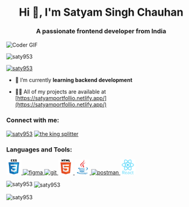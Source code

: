 <h1 align="center">Hi 👋, I'm Satyam Singh Chauhan</h1>
<h3 align="center">A passionate frontend developer from India</h3>
<img align="center" alt="Coder GIF" height=350 width=100% src="https://camo.githubusercontent.com/c1dcb74cc1c1835b1d716f5051499a2814c683c806b15f04b0eba492863703e9/68747470733a2f2f63646e2e6472696262626c652e636f6d2f75736572732f3733303730332f73637265656e73686f74732f363538313234332f6176656e746f2e676966" />
<p align="left"> <img src="https://komarev.com/ghpvc/?username=saty953&label=Profile%20views&color=0e75b6&style=flat" alt="saty953" /> </p>

<p align="left"> <a href="https://github.com/ryo-ma/github-profile-trophy"><img src="https://github-profile-trophy.vercel.app/?username=saty953" alt="saty953" /></a> </p>

- 🔭 I’m currently  **learning backend development**

- 👨‍💻 All of my projects are available at [https://satyamportfollio.netlify.app/](https://satyamportfollio.netlify.app/)

<h3 align="left">Connect with me:</h3>
<p align="left">
<a href="https://codesandbox.com/saty953" target="blank"><img align="center" src="https://raw.githubusercontent.com/rahuldkjain/github-profile-readme-generator/master/src/images/icons/Social/codesandbox.svg" alt="saty953" height="30" width="40" /></a>
<a href="https://www.youtube.com/@thekingsplitter6163" target="blank"><img align="center" src="https://raw.githubusercontent.com/rahuldkjain/github-profile-readme-generator/master/src/images/icons/Social/youtube.svg" alt="the king splitter" height="30" width="40" /></a>
</p>

<h3 align="left">Languages and Tools:</h3>
<p align="left"> <a href="https://www.w3schools.com/css/" target="_blank" rel="noreferrer"> <img src="https://raw.githubusercontent.com/devicons/devicon/master/icons/css3/css3-original-wordmark.svg" alt="css3" width="40" height="40"/> </a> <a href="https://www.figma.com/" target="_blank" rel="noreferrer"> <img src="https://www.vectorlogo.zone/logos/figma/figma-icon.svg" alt="figma" width="40" height="40"/> </a> <a href="https://git-scm.com/" target="_blank" rel="noreferrer"> <img src="https://www.vectorlogo.zone/logos/git-scm/git-scm-icon.svg" alt="git" width="40" height="40"/> </a> <a href="https://www.w3.org/html/" target="_blank" rel="noreferrer"> <img src="https://raw.githubusercontent.com/devicons/devicon/master/icons/html5/html5-original-wordmark.svg" alt="html5" width="40" height="40"/> </a> <a href="https://www.java.com" target="_blank" rel="noreferrer"> <img src="https://raw.githubusercontent.com/devicons/devicon/master/icons/java/java-original.svg" alt="java" width="40" height="40"/> </a> <a href="https://postman.com" target="_blank" rel="noreferrer"> <img src="https://www.vectorlogo.zone/logos/getpostman/getpostman-icon.svg" alt="postman" width="40" height="40"/> </a> <a href="https://reactjs.org/" target="_blank" rel="noreferrer"> <img src="https://raw.githubusercontent.com/devicons/devicon/master/icons/react/react-original-wordmark.svg" alt="react" width="40" height="40"/> </a> </p>

<p><img align="left" src="https://github-readme-stats.vercel.app/api/top-langs?username=saty953&show_icons=true&locale=en&layout=compact" alt="saty953" /></p>

<p>&nbsp;<img align="center" src="https://github-readme-stats.vercel.app/api?username=saty953&show_icons=true&locale=en" alt="saty953" /></p>

<p><img align="center" src="https://github-readme-streak-stats.herokuapp.com/?user=saty953&" alt="saty953" /></p>
